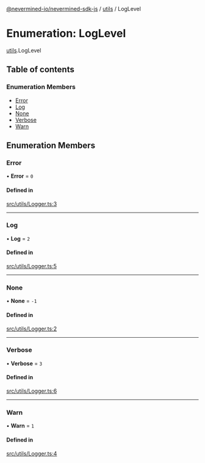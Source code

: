 [@nevermined-io/nevermined-sdk-js](../code-reference.md) / [utils](../modules/utils.md) / LogLevel

# Enumeration: LogLevel

[utils](../modules/utils.md).LogLevel

## Table of contents

### Enumeration Members

- [Error](utils.LogLevel.md#error)
- [Log](utils.LogLevel.md#log)
- [None](utils.LogLevel.md#none)
- [Verbose](utils.LogLevel.md#verbose)
- [Warn](utils.LogLevel.md#warn)

## Enumeration Members

### Error

• **Error** = ``0``

#### Defined in

[src/utils/Logger.ts:3](https://github.com/nevermined-io/sdk-js/blob/cc34aea/src/utils/Logger.ts#L3)

___

### Log

• **Log** = ``2``

#### Defined in

[src/utils/Logger.ts:5](https://github.com/nevermined-io/sdk-js/blob/cc34aea/src/utils/Logger.ts#L5)

___

### None

• **None** = ``-1``

#### Defined in

[src/utils/Logger.ts:2](https://github.com/nevermined-io/sdk-js/blob/cc34aea/src/utils/Logger.ts#L2)

___

### Verbose

• **Verbose** = ``3``

#### Defined in

[src/utils/Logger.ts:6](https://github.com/nevermined-io/sdk-js/blob/cc34aea/src/utils/Logger.ts#L6)

___

### Warn

• **Warn** = ``1``

#### Defined in

[src/utils/Logger.ts:4](https://github.com/nevermined-io/sdk-js/blob/cc34aea/src/utils/Logger.ts#L4)
